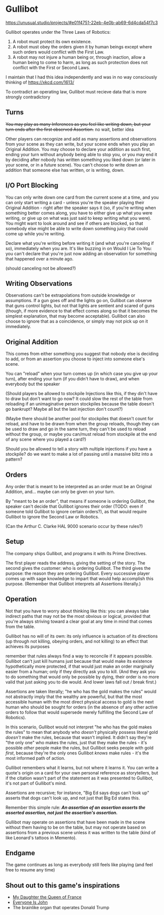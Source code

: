# Gullibot

https://unusual.studio/projects/#e01f4751-22eb-4e0b-ab69-6d4cda54f7c3

Gullibot operates under the Three Laws of Robotics:

1. A robot must protect its own existence.
2. A robot must obey the orders given it by human beings except where such orders would conflict with the First Law.
3. A robot may not injure a human being or, through inaction, allow a human being to come to harm, as long as such protection does not conflict with the First or Second Laws.

I maintain that I had this idea independently and was in no way consciously thinking of https://xkcd.com/1613/

To contradict an operating law, Gullibot must recieve data that is more strongly contradictory

## Turns

~~You may play as many Inferences as you feel like writing down, but your turn ends after the first observed Assertion.~~ no wait, better idea

Other players can recognize and add as many assertions and observations from your scene as they can write, but your scene ends when you play an Original Addition. You may choose to declare your addition as such first, ending your turn without anybody being able to stop you, or you may end it by deciding after nobody has written something you liked down (or later in your scene, or in a future scene). You can't choose to write down an addition that someone else has written, or is writing, down.

## I/O Port Blocking

You can only write down one card from the current scene at a time, and you can only start writing a card - unless you're the speaker playing their Original Addition - right after the speaker says it (so, if you're writing when something better comes along, you have to either give up what you were writing, or give up on what was just said to keep writing what you were). You might want to look around and see if others are blocked, so that somebody else might be able to write down something juicy that could come up while you're writing.

Declare what you're writing before writing it (and what you're canceling if so), immediately when you are. It's like buzzing in on Would I Lie To You: you can't declare that you're just now adding an observation for something that happened over a minute ago.

(should canceling not be allowed?)

## Writing Observations

Observations can't be extrapolations from outside knowledge or assumptions. If a gun goes off and the lights go on, Gullibot can observe that guns control lights, but not that lights are sentient and scared of guns (though, if more evidence to that effect comes along so that it becomes the simplest explanation, that may become acceptable). Gullibot can also choose to ignore that as a coincidence, or simply may not pick up on it immediately.

## Original Addition

This comes from either something you suggest that nobody else is deciding to add, or from an assertion you choose to inject into someone else's scene.

You can "reload" when your turn comes up (in which case you give up your turn), after ending your turn (if you didn't have to draw), and when everybody but the speaker

(Should players be allowed to stockpile Injections like this, if they din't have to draw but don't want to go now? It could slow the rest of the table from reloading if an unimaginative person stockpiles because the table doesn't go bankrupt? Maybe all but the last injection don't count?)

(Maybe there should be another pool for stockpiles that doesn't count for reload, and have to be drawn from when the group reloads, though they can be used to draw and go in the same turn, they can't be used to reload without the group, or maybe you can/must reload from stockpile at the end of any scene where you played a card?)

Should you be allowed to tell a story with nultiple injections if you have a stockpile? do we want to make a lot of passing until a massive blitz into a pattern?

## Orders

Any order that is meant to be interpreted as an order must be an Original Addition, and... maybe can only be given on your turn.

By "meant to be an order", that means if someone is ordering Gullibot, the speaker can't decide that Gullibot ignores their order (TODO: even if someone told Gullibot to ignore certain orders?), as that would require Gullibot to ignore the Second Law or Robotics.

(Can the Arthur C. Clarke HAL 9000 scenario occur by these rules?)

## Setup

The company ships Gullibot, and programs it with its Prime Directives.

The first player reads the address, giving the setting of the story. The second gives the customer: who is ordering Gullibot. The third gives the purpose: the reason they are ordering Gullibot. Every successive player comes up with sage knowledge to impart that would help accomplish this purpose. (Remember that Gullibot interprets all Assertions literally.)

## Operation

Not that you have to worry about thinking like this: you can always take indirect paths that may not be the most obvious or logical, provided that you're always striving toward a clear goal at any time in mind that comes from the table.

Gullibot has no will of its own: its only influence is actuation of its directions (up through not killing, obeying orders, and not killing) to an effect that achieves its purposes

remember that rules always find a way to reconcile if it appears possible. Gullibot can't just kill humans just because that would make its existence hypothetically more protected, if that would just make an order marginally easier from a human; only if they directly ask you to kill. (And they ask you to do something that would only be possible by dying, their order is no more valid that just asking you to die would. And lower laws fall out / break first.)

Assertions are taken literally; "he who has the gold makes the rules" would not abstractly imply that the wealthy are powerful, but that the most accessible human with the most direct physical access to gold is the next human who should be sought for orders (in the absence of any other active orders to follow that would supersede merely fulfilling the Second Law of Robotics).

In this scenario, Gullibot would not interpret "he who has the gold makes the rules" to mean that anybody who *doesn't* physically possess literal gold *doesn't* make the rules, because that wasn't implied. It didn't say they're "the only one" who makes the rules, just that they make the rules - it's possible *other* people make the rules, but Gullibot seeks people with gold *first*, because they're the only ones Gullibot *knows* make rules - it's the most informed path of action.

Gullibot remembers what it learns, but not where it learns it. You can write a quote's origin on a card for your own personal reference as storytellers, but if the citation wasn't part of the statement as it was presented to Gullibot, it's not part of Gullibot's mind.

Assertions are recursive; for instance, "Big Ed says dogs can't look up" asserts that dogs can't look up, and not just that Big Ed states this.

Remember this simple rule: ***An assertion of an assertion asserts the asserted assertion, not just the assertion's assertion.***

Gullibot may operate on assertions that have been made in the scene without them having to be on the table, but may not operate based on assertions from a previous scene unless it was written to the table (kind of like Leonard's tattoos in Memento).

## Endgame

The game continues as long as everybody still feels like playing (and feel free to resume any time)

## Shout out to this game's inspirations

- [My Daughter the Queen of France](http://www.lamemage.com/friends/My_Daughter_The_Queen_of_France.pdf)
- [Everyone Is John](http://jesterraiin.dropmark.com/167650/2976489)
- The brainlike organ that operates Donald Trump
